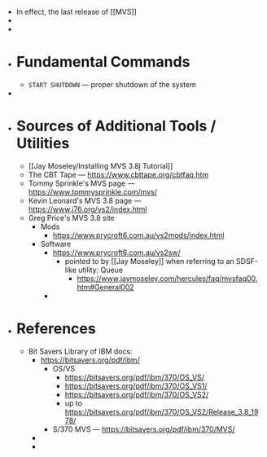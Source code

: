 - In effect, the last release of [[MVS]]
-
-
- # Fundamental Commands
	- `START SHUTDOWN` — proper shutdown of the system
-
- # Sources of Additional Tools / Utilities
	- [[Jay Moseley/Installing MVS 3.8j Tutorial]]
	- The CBT Tape — https://www.cbttape.org/cbtfaq.htm
	- Tommy Sprinkle's MVS page — https://www.tommysprinkle.com/mvs/
	- Kevin Leonard's MVS 3.8 page — https://www.j76.org/vs2/index.html
	- Greg Price's MVS 3.8 site
		- Mods
			- https://www.prycroft6.com.au/vs2mods/index.html
		- Software
			- https://www.prycroft6.com.au/vs2sw/
				- pointed to by [[Jay Moseley]] when referring to an SDSF-like utility: Queue
					- https://www.jaymoseley.com/hercules/faq/mvsfaq00.htm#General002
			-
- # References
	- Bit Savers Library of IBM docs:
		- https://bitsavers.org/pdf/ibm/
			- OS/VS
				- https://bitsavers.org/pdf/ibm/370/OS_VS/
				- https://bitsavers.org/pdf/ibm/370/OS_VS1/
				- https://bitsavers.org/pdf/ibm/370/OS_VS2/
				- up to https://bitsavers.org/pdf/ibm/370/OS_VS2/Release_3.8_1978/
			- S/370 MVS — https://bitsavers.org/pdf/ibm/370/MVS/
		-
		-